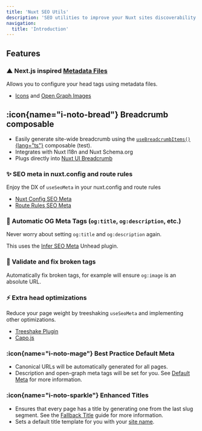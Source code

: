 ```yaml
---
title: 'Nuxt SEO Utils'
description: 'SEO utilities to improve your Nuxt sites discoverability and shareability.'
navigation:
  title: 'Introduction'
---
```


## Features

### ▲ Next.js inspired [Metadata Files](https://nextjs.org/docs/app/api-reference/file-conventions/metadata)

Allows you to configure your head tags using metadata files.

- [Icons](/docs/utils/guides/app-icons) and [Open Graph Images](/docs/utils/guides/open-graph-images)

## :icon{name="i-noto-bread"} Breadcrumb composable

- Easily generate site-wide breadcrumb using the [`useBreadcrumbItems()`{lang="ts"}](/docs/nuxt-seo/api/breadcrumbs) composable (test).
- Integrates with Nuxt I18n and Nuxt Schema.org
- Plugs directly into [Nuxt UI Breadcrumb](https://ui.nuxt.com/navigation/breadcrumb)

### ✨ SEO meta in nuxt.config and route rules

Enjoy the DX of `useSeoMeta` in your nuxt.config and route rules

- [Nuxt Config SEO Meta](/docs/utils/guides/nuxt-config-seo-meta)
- [Route Rules SEO Meta](/docs/utils/guides/route-rules)

### 🤖 Automatic OG Meta Tags (`og:title`, `og:description`, etc.)

Never worry about setting `og:title` and `og:description` again.

This uses the [Infer SEO Meta](https://unhead.unjs.io/plugins/plugins/infer-seo-meta-tags) Unhead plugin.

### 🧙 Validate and fix broken tags

Automatically fix broken tags, for example will ensure `og:image` is an absolute URL.

### ⚡ Extra head optimizations

Reduce your page weight by treeshaking `useSeoMeta` and implementing other optimizations.

- [Treeshake Plugin](https://unhead.unjs.io/plugins/plugins/vite-plugin)
- [Capo.js](https://unhead.unjs.io/plugins/plugins/capo)

### :icon{name="i-noto-mage"} Best Practice Default Meta

- Canonical URLs will be automatically generated for all pages.
- Description and open-graph meta tags will be set for you. See [Default Meta](/nuxt-seo/guides/default-meta) for more information.

### :icon{name="i-noto-sparkle"} Enhanced Titles

- Ensures that every page has a title by generating one from the last slug segment.
  See the [Fallback Title](/nuxt-seo/guides/fallback-title) guide for more information.
- Sets a default title template for you with your [site name](/site-config/guides/setting-site-config).
